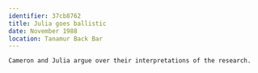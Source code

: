 ```yaml
---
identifier: 37cb8762
title: Julia goes ballistic
date: November 1988 
location: Tanamur Back Bar
---
```


``` {.treatment}
Cameron and Julia argue over their interpretations of the research. 
```
